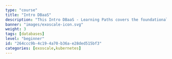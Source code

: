 ```yaml
---
type: "course"
title: "Intro DBaaS"
description: "This Intro DBaaS - Learning Paths covers the foundational topics of DBaaS for a non-technical audience and conveys the benefits of data services and databases as a service for modern IT scenarios. It will help you learn the basics of terminology associated, understand the essential components' functions, and why these new technologies are so important."
banner: "images/exoscale-icon.svg"
weight: 3
tags: [databases]
level: "beginner"
id: "264ccc9b-4c19-4a70-b36a-e28ded515bf3"
categories: [exoscale,kubernetes]
---
```

